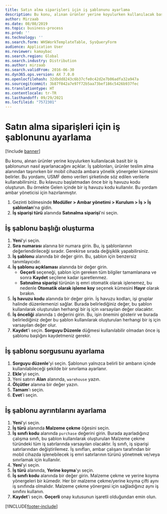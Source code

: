 ```yaml
---
title: Satın alma siparişleri için iş şablonunu ayarlama
description: Bu konu, alınan ürünler yerine koyulurken kullanılacak basit bir iş şablonunun nasıl ayarlanacağını açıklar.
author: Mirzaab
ms.date: 08/08/2019
ms.topic: business-process
ms.prod: ''
ms.technology: ''
ms.search.form: WHSWorkTemplateTable, SysQueryForm
audience: Application User
ms.reviewer: kamaybac
ms.search.region: Global
ms.search.industry: Distribution
ms.author: mirzaab
ms.search.validFrom: 2016-06-30
ms.dyn365.ops.version: AX 7.0.0
ms.openlocfilehash: 32dbdd8243c6b37cfe0c42d2e7b06adfa32a947a
ms.sourcegitcommit: 3b87f042a7e97f72b5aa73bef186c5426b937fec
ms.translationtype: HT
ms.contentlocale: tr-TR
ms.lasthandoff: 09/29/2021
ms.locfileid: "7572301"
---
```

# <a name="set-up-a-work-template-for-purchase-orders"></a>Satın alma siparişleri için iş şablonunu ayarlama

[!include [banner](../../includes/banner.md)]

Bu konu, alınan ürünler yerine koyulurken kullanılacak basit bir iş şablonunun nasıl ayarlanacağını açıklar. İş şablonları, ürünler teslim alma alanından taşınırken bir mobil cihazda ambara yönelik yönergeler kümesini belirler. Bu yordamı, USMF demo verileri şirketinde söz edilen verilerle kullanabilirsiniz. Bu kılavuzu başlatmadan önce bir iş havuzu kodu oluşturun. Bu örnekte Gelen içinde bir iş havuzu kodu kullanılır. Bu yordam ambar yöneticisi için hazırlanmıştır.

1. Gezinti bölmesinde **Modüller > Ambar yönetimi > Kurulum > İş > İş şablonları**'na gidin.
2. **İş siparişi türü** alanında **Satınalma siparişi**'ni seçin.

## <a name="create-a-work-template-header"></a>İş şablonu başlığı oluşturma
1. **Yeni**'yi seçin.
2. **Sıra numarası** alanına bir numara girin. Bu, iş şablonlarının değerlendirileceği sıradır. Gerekirse sırada değişiklik yapabilirsiniz.  
3. **İş şablonu** alanında bir değer girin. Bu, şablon için benzersiz tanımlayıcıdır.  
4. **İş şablonu açıklaması** alanında bir değer girin.
    - **Geçerli** seçeneği, şablon için gereken tüm bilgiler tamamlanana ve sonra **Kaydet** seçilene kadar işaretlenmez.  
    - **Satınalma siparişi** türünün iş emri otomatik olarak işlenemez, bu nedenle **Otomatik olarak işleme koy** seçenek kümesini **Hayır** olarak bırakın.  
5. **İş havuzu kodu** alanında bir değer girin. İş havuzu kodları, işi gruplar halinde düzenlemenizi sağlar. Burada belirlediğiniz değer, bu şablon kullanılarak oluşturulan herhangi bir iş için varsayılan değer olacaktır.  
6. **İş önceliği** alanında `1` değerini girin. Bu, işin önemini gösterir ve burada belirlediğiniz değer bu şablon kullanılarak oluşturulan herhangi bir iş için varsayılan değer olur.  
7. **Kaydet**'i seçin. **Sorguyu Düzenle** düğmesi kullanılabilir olmadan önce iş şablonu başlığını kaydetmeniz gerekir.  

## <a name="set-up-the-query-for-the-work-template"></a>İş şablonu sorgusunu ayarlama
1. **Sorguyu düzenle**'yi seçin. Şablonun yalnızca belirli bir ambarın içinde kullanılabileceği şekilde bir sınırlama ayarlanır.  
2. **Ekle**'yi seçin.
3. Yeni satırın **Alan** alanında, `warehouse` yazın.
4. **Ölçütler** alanına bir değer yazın.
5. **Tamam**'ı seçin.
6. **Evet**'i seçin.

## <a name="set-work-template-details"></a>İş şablonu ayrıntılarını ayarlama
1. **Yeni**'yi seçin.
2. **İş türü** alanında **Malzeme çekme** öğesini seçin.
3. **İş sınıfı kodu** alanında `purchase` değerini girin. Burada ayarladığınız çalışma sınıfı, bu şablon kullanılarak oluşturulan Malzeme çekme türündeki tüm iş satırlarında varsayılan olacaktır. İş sınıfı, iş siparişi satırlarından değiştirilemez. İş sınıfları, ambar çalışanı tarafından bir mobil cihazda işlenebilecek iş emri satırlarının türünü yönetmek ve/veya sınırlamak için kullanılır.  
4. **Yeni**'yi seçin.
5. **İş türü** alanında, **Yerine koyma**'yı seçin.
6. **İş sınıfı kodu** alanında bir değer girin. Malzeme çekme ve yerine koyma yönergeleri bir kümedir. Her bir malzeme çekme/yerine koyma çifti aynı iş sınıfında olmalıdır. Malzeme çekme yönergesi için sağladığınız aynı iş sınıfını kullanın.  
7. **Kaydet**'i seçin. **Geçerli** onay kutusunun işaretli olduğundan emin olun.  



[!INCLUDE[footer-include](../../../includes/footer-banner.md)]